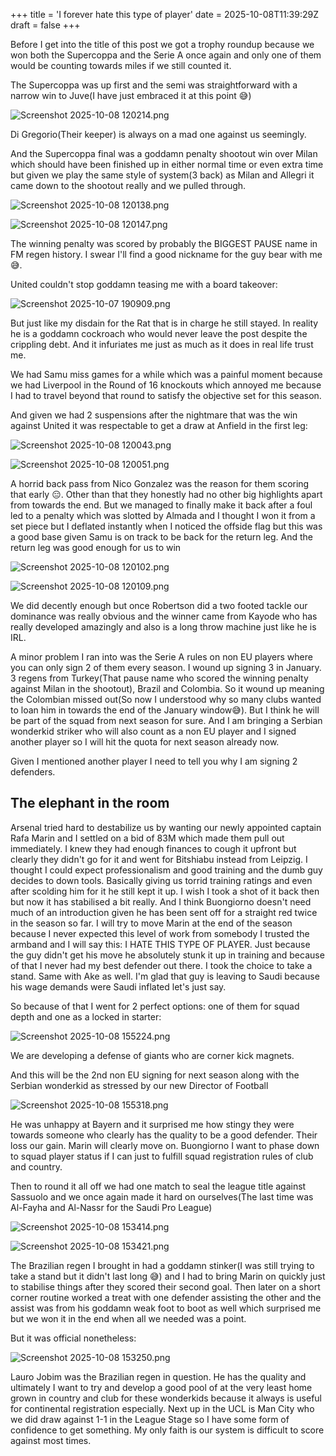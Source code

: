 +++
title = 'I forever hate this type of player'
date = 2025-10-08T11:39:29Z
draft = false
+++

Before I get into the title of this post we got a trophy roundup because we won both the Supercoppa and the Serie A once again and only one of them would be counting towards miles if we still counted it.

The Supercoppa was up first and the semi was straightforward with a narrow win to Juve(I have just embraced it at this point 😅)

![Screenshot 2025-10-08 120214.png](/india-2-manchester/images/Screenshot%202025-10-08%20120214.png)

Di Gregorio(Their keeper) is always on a mad one against us seemingly.

And the Supercoppa final was a goddamn penalty shootout win over Milan which should have been finished up in either normal time or even extra time but given we play the same style of system(3 back) as Milan and Allegri it came down to the shootout really and we pulled through.

![Screenshot 2025-10-08 120138.png](/india-2-manchester/images/Screenshot%202025-10-08%20120138.png)

![Screenshot 2025-10-08 120147.png](/india-2-manchester/images/Screenshot%202025-10-08%20120147.png)

The winning penalty was scored by probably the BIGGEST PAUSE name in FM regen history. I swear I'll find a good nickname for the guy bear with me 😅.

United couldn't stop goddamn teasing me with a board takeover:

![Screenshot 2025-10-07 190909.png](/india-2-manchester/images/Screenshot%202025-10-07%20190909.png)

But just like my disdain for the Rat that is in charge he still stayed. In reality he is a goddamn cockroach who would never leave the post despite the crippling debt. And it infuriates me just as much as it does in real life trust me.

We had Samu miss games for a while which was a painful moment because we had Liverpool in the Round of 16 knockouts which annoyed me because I had to travel beyond that round to satisfy the objective set for this season.

And given we had 2 suspensions after the nightmare that was the win against United it was respectable to get a draw at Anfield in the first leg:

![Screenshot 2025-10-08 120043.png](/india-2-manchester/images/Screenshot%202025-10-08%20120043.png)

![Screenshot 2025-10-08 120051.png](/india-2-manchester/images/Screenshot%202025-10-08%20120051.png)

A horrid back pass from Nico Gonzalez was the reason for them scoring that early 😑. Other than that they honestly had no other big highlights apart from towards the end. But we managed to finally make it back after a foul led to a penalty which was slotted by Almada and I thought I won it from a set piece but I deflated instantly when I noticed the offside flag but this was a good base given Samu is on track to be back for the return leg. And the return leg was good enough for us to win

![Screenshot 2025-10-08 120102.png](/india-2-manchester/images/Screenshot%202025-10-08%20120102.png)

![Screenshot 2025-10-08 120109.png](/india-2-manchester/images/Screenshot%202025-10-08%20120109.png)

We did decently enough but once Robertson did a two footed tackle our dominance was really obvious and the winner came from Kayode who has really developed amazingly and also is a long throw machine just like he is IRL.

A minor problem I ran into was the Serie A rules on non EU players where you can only sign 2 of them every season. I wound up signing 3 in January. 3 regens from Turkey(That pause name who scored the winning penalty against Milan in the shootout), Brazil and Colombia. So it wound up meaning the Colombian missed out(So now I understood why so many clubs wanted to loan him in towards the end of the January window😅). But I think he will be part of the squad from next season for sure. And I am bringing a Serbian wonderkid striker who will also count as a non EU player and I signed another player so I will hit the quota for next season already now.

Given I mentioned another player I need to tell you why I am signing 2 defenders.

## The elephant in the room

Arsenal tried hard to destabilize us by wanting our newly appointed captain Rafa Marin and I settled on a bid of 83M which made them pull out immediately. I knew they had enough finances to cough it upfront but clearly they didn't go for it and went for Bitshiabu instead from Leipzig. I thought I could expect professionalism and good training and the dumb guy decides to down tools. Basically giving us torrid training ratings and even after scolding him for it he still kept it up. I wish I took a shot of it back then but now it has stabilised a bit really. And I think Buongiorno doesn't need much of an introduction given he has been sent off for a straight red twice in the season so far. I will try to move Marin at the end of the season because I never expected this level of work from somebody I trusted the armband and I will say this: I HATE THIS TYPE OF PLAYER. Just because the guy didn't get his move he absolutely stunk it up in training and because of that I never had my best defender out there. I took the choice to take a stand. Same with Ake as well. I'm glad that guy is leaving to Saudi because his wage demands were Saudi inflated let's just say.

So because of that I went for 2 perfect options: one of them for squad depth and one as a locked in starter:

![Screenshot 2025-10-08 155224.png](/india-2-manchester/images/Screenshot%202025-10-08%20155224.png)

We are developing a defense of giants who are corner kick magnets.

And this will be the 2nd non EU signing for next season along with the Serbian wonderkid as stressed by our new Director of Football

![Screenshot 2025-10-08 155318.png](/india-2-manchester/images/Screenshot%202025-10-08%20155318.png)

He was unhappy at Bayern and it surprised me how stingy they were towards someone who clearly has the quality to be a good defender. Their loss our gain. Marin will clearly move on. Buongiorno I want to phase down to squad player status if I can just to fulfill squad registration rules of club and country.

Then to round it all off we had one match to seal the league title against Sassuolo and we once again made it hard on ourselves(The last time was Al-Fayha and Al-Nassr for the Saudi Pro League)

![Screenshot 2025-10-08 153414.png](/india-2-manchester/images/Screenshot%202025-10-08%20153414.png)

![Screenshot 2025-10-08 153421.png](/india-2-manchester/images/Screenshot%202025-10-08%20153421.png)

The Brazilian regen I brought in had a goddamn stinker(I was still trying to take a stand but it didn't last long 😅) and I had to bring Marin on quickly just to stabilise things after they scored their second goal. Then later on a short corner routine worked a treat with one defender assisting the other and the assist was from his goddamn weak foot to boot as well which surprised me but we won it in the end when all we needed was a point.

But it was official nonetheless:

![Screenshot 2025-10-08 153250.png](/india-2-manchester/images/Screenshot%202025-10-08%20153250.png)

Lauro Jobim was the Brazilian regen in question. He has the quality and ultimately I want to try and develop a good pool of at the very least home grown in country and club for these wonderkids because it always is useful for continental registration especially. Next up in the UCL is Man City who we did draw against 1-1 in the League Stage so I have some form of confidence to get something. My only faith is our system is difficult to score against most times.
